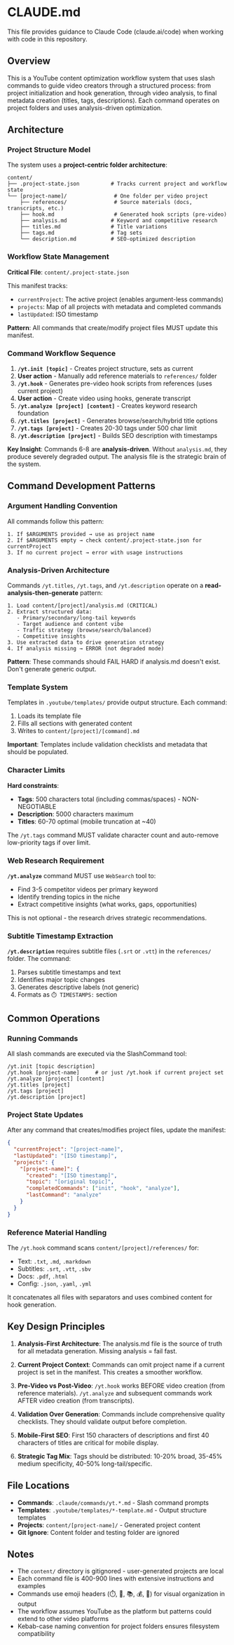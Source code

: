 # CLAUDE.md

This file provides guidance to Claude Code (claude.ai/code) when working with code in this repository.

## Overview

This is a YouTube content optimization workflow system that uses slash commands to guide video creators through a structured process: from project initialization and hook generation, through video analysis, to final metadata creation (titles, tags, descriptions). Each command operates on project folders and uses analysis-driven optimization.

## Architecture

### Project Structure Model

The system uses a **project-centric folder architecture**:

```
content/
├── .project-state.json          # Tracks current project and workflow state
└── [project-name]/               # One folder per video project
    ├── references/               # Source materials (docs, transcripts, etc.)
    ├── hook.md                   # Generated hook scripts (pre-video)
    ├── analysis.md              # Keyword and competitive research
    ├── titles.md                # Title variations
    ├── tags.md                  # Tag sets
    └── description.md           # SEO-optimized description
```

### Workflow State Management

**Critical File**: `content/.project-state.json`

This manifest tracks:
- `currentProject`: The active project (enables argument-less commands)
- `projects`: Map of all projects with metadata and completed commands
- `lastUpdated`: ISO timestamp

**Pattern**: All commands that create/modify project files MUST update this manifest.

### Command Workflow Sequence

1. **`/yt.init [topic]`** - Creates project structure, sets as current
2. **User action** - Manually add reference materials to `references/` folder
3. **`/yt.hook`** - Generates pre-video hook scripts from references (uses current project)
4. **User action** - Create video using hooks, generate transcript
5. **`/yt.analyze [project] [content]`** - Creates keyword research foundation
6. **`/yt.titles [project]`** - Generates browse/search/hybrid title options
7. **`/yt.tags [project]`** - Creates 20-30 tags under 500 char limit
8. **`/yt.description [project]`** - Builds SEO description with timestamps

**Key Insight**: Commands 6-8 are **analysis-driven**. Without `analysis.md`, they produce severely degraded output. The analysis file is the strategic brain of the system.

## Command Development Patterns

### Argument Handling Convention

All commands follow this pattern:
```
1. If $ARGUMENTS provided → use as project name
2. If $ARGUMENTS empty → check content/.project-state.json for currentProject
3. If no current project → error with usage instructions
```

### Analysis-Driven Architecture

Commands `/yt.titles`, `/yt.tags`, and `/yt.description` operate on a **read-analysis-then-generate** pattern:

```
1. Load content/[project]/analysis.md (CRITICAL)
2. Extract structured data:
   - Primary/secondary/long-tail keywords
   - Target audience and content vibe
   - Traffic strategy (browse/search/balanced)
   - Competitive insights
3. Use extracted data to drive generation strategy
4. If analysis missing → ERROR (not degraded mode)
```

**Pattern**: These commands should FAIL HARD if analysis.md doesn't exist. Don't generate generic output.

### Template System

Templates in `.youtube/templates/` provide output structure. Each command:
1. Loads its template file
2. Fills all sections with generated content
3. Writes to `content/[project]/[command].md`

**Important**: Templates include validation checklists and metadata that should be populated.

### Character Limits

**Hard constraints**:
- **Tags**: 500 characters total (including commas/spaces) - NON-NEGOTIABLE
- **Description**: 5000 characters maximum
- **Titles**: 60-70 optimal (mobile truncation at ~40)

The `/yt.tags` command MUST validate character count and auto-remove low-priority tags if over limit.

### Web Research Requirement

**`/yt.analyze`** command MUST use `WebSearch` tool to:
- Find 3-5 competitor videos per primary keyword
- Identify trending topics in the niche
- Extract competitive insights (what works, gaps, opportunities)

This is not optional - the research drives strategic recommendations.

### Subtitle Timestamp Extraction

**`/yt.description`** requires subtitle files (`.srt` or `.vtt`) in the `references/` folder. The command:
1. Parses subtitle timestamps and text
2. Identifies major topic changes
3. Generates descriptive labels (not generic)
4. Formats as `⏱️ TIMESTAMPS:` section

## Common Operations

### Running Commands

All slash commands are executed via the SlashCommand tool:
```
/yt.init [topic description]
/yt.hook [project-name]     # or just /yt.hook if current project set
/yt.analyze [project] [content]
/yt.titles [project]
/yt.tags [project]
/yt.description [project]
```

### Project State Updates

After any command that creates/modifies project files, update the manifest:
```json
{
  "currentProject": "[project-name]",
  "lastUpdated": "[ISO timestamp]",
  "projects": {
    "[project-name]": {
      "created": "[ISO timestamp]",
      "topic": "[original topic]",
      "completedCommands": ["init", "hook", "analyze"],
      "lastCommand": "analyze"
    }
  }
}
```

### Reference Material Handling

The `/yt.hook` command scans `content/[project]/references/` for:
- Text: `.txt`, `.md`, `.markdown`
- Subtitles: `.srt`, `.vtt`, `.sbv`
- Docs: `.pdf`, `.html`
- Config: `.json`, `.yaml`, `.yml`

It concatenates all files with separators and uses combined content for hook generation.

## Key Design Principles

1. **Analysis-First Architecture**: The analysis.md file is the source of truth for all metadata generation. Missing analysis = fail fast.

2. **Current Project Context**: Commands can omit project name if a current project is set in the manifest. This creates a smoother workflow.

3. **Pre-Video vs Post-Video**: `/yt.hook` works BEFORE video creation (from reference materials). `/yt.analyze` and subsequent commands work AFTER video creation (from transcripts).

4. **Validation Over Generation**: Commands include comprehensive quality checklists. They should validate output before completion.

5. **Mobile-First SEO**: First 150 characters of descriptions and first 40 characters of titles are critical for mobile display.

6. **Strategic Tag Mix**: Tags should be distributed: 10-20% broad, 35-45% medium specificity, 40-50% long-tail/specific.

## File Locations

- **Commands**: `.claude/commands/yt.*.md` - Slash command prompts
- **Templates**: `.youtube/templates/*-template.md` - Output structure templates
- **Projects**: `content/[project-name]/` - Generated project content
- **Git Ignore**: Content folder and testing folder are ignored

## Notes

- The `content/` directory is gitignored - user-generated projects are local
- Each command file is 400-900 lines with extensive instructions and examples
- Commands use emoji headers (⏱️, 🎁, 📚, 💰, 🔗) for visual organization in output
- The workflow assumes YouTube as the platform but patterns could extend to other video platforms
- Kebab-case naming convention for project folders ensures filesystem compatibility
